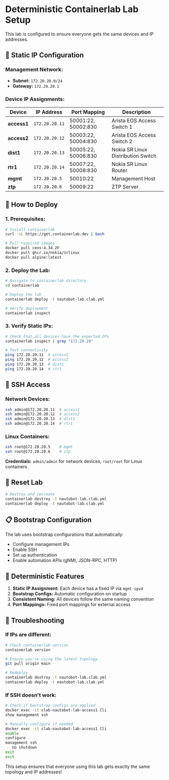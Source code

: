 # Deterministic Containerlab Lab Setup

This lab is configured to ensure everyone gets the same devices and IP addresses.

## 🔧 **Static IP Configuration**

### **Management Network:**
- **Subnet:** `172.20.20.0/24`
- **Gateway:** `172.20.20.1`

### **Device IP Assignments:**
| Device | IP Address | Port Mapping | Description |
|--------|------------|--------------|-------------|
| **access1** | `172.20.20.11` | 50001:22, 50002:830 | Arista EOS Access Switch 1 |
| **access2** | `172.20.20.12` | 50003:22, 50004:830 | Arista EOS Access Switch 2 |
| **dist1** | `172.20.20.13` | 50005:22, 50006:830 | Nokia SR Linux Distribution Switch |
| **rtr1** | `172.20.20.14` | 50007:22, 50008:830 | Nokia SR Linux Router |
| **mgmt** | `172.20.20.5` | 50010:22 | Management Host |
| **ztp** | `172.20.20.6` | 50009:22 | ZTP Server |

## 🚀 **How to Deploy**

### **1. Prerequisites:**
```bash
# Install containerlab
curl -sL https://get.containerlab.dev | bash

# Pull required images
docker pull ceos:4.34.2F
docker pull ghcr.io/nokia/srlinux
docker pull alpine:latest
```

### **2. Deploy the Lab:**
```bash
# Navigate to containerlab directory
cd containerlab

# Deploy the lab
containerlab deploy -t nautobot-lab.clab.yml

# Verify deployment
containerlab inspect
```

### **3. Verify Static IPs:**
```bash
# Check that all devices have the expected IPs
containerlab inspect | grep "172.20.20"

# Test connectivity
ping 172.20.20.11  # access1
ping 172.20.20.12  # access2
ping 172.20.20.13  # dist1
ping 172.20.20.14  # rtr1
```

## 🔑 **SSH Access**

### **Network Devices:**
```bash
ssh admin@172.20.20.11  # access1
ssh admin@172.20.20.12  # access2
ssh admin@172.20.20.13  # dist1
ssh admin@172.20.20.14  # rtr1
```

### **Linux Containers:**
```bash
ssh root@172.20.20.5    # mgmt
ssh root@172.20.20.6    # ztp
```

**Credentials:** `admin/admin` for network devices, `root/root` for Linux containers

## 🔄 **Reset Lab**

```bash
# Destroy and recreate
containerlab destroy -t nautobot-lab.clab.yml
containerlab deploy -t nautobot-lab.clab.yml
```

## 📋 **Bootstrap Configuration**

The lab uses bootstrap configurations that automatically:
- Configure management IPs
- Enable SSH
- Set up authentication
- Enable automation APIs (gNMI, JSON-RPC, HTTP)

## 🎯 **Deterministic Features**

1. **Static IP Assignment:** Each device has a fixed IP via `mgmt-ipv4`
2. **Bootstrap Configs:** Automatic configuration on startup
3. **Consistent Naming:** All devices follow the same naming convention
4. **Port Mappings:** Fixed port mappings for external access

## 🔧 **Troubleshooting**

### **If IPs are different:**
```bash
# Check containerlab version
containerlab version

# Ensure you're using the latest topology
git pull origin main

# Redeploy
containerlab destroy -t nautobot-lab.clab.yml
containerlab deploy -t nautobot-lab.clab.yml
```

### **If SSH doesn't work:**
```bash
# Check if bootstrap configs are applied
docker exec -it clab-nautobot-lab-access1 Cli
show management ssh

# Manually configure if needed
docker exec -it clab-nautobot-lab-access1 Cli
enable
configure
management ssh
   no shutdown
exit
exit
```

This setup ensures that everyone using this lab gets exactly the same topology and IP addresses!